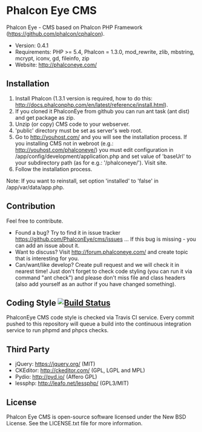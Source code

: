 Phalcon Eye CMS
=====================

Phalcon Eye - CMS based on Phalcon PHP Framework (https://github.com/phalcon/cphalcon).

* Version: 0.4.1
* Requirements: PHP >= 5.4, Phalcon = 1.3.0, mod_rewrite, zlib, mbstring, mcrypt, iconv, gd, fileinfo, zip
* Website: http://phalconeye.com/

Installation
------------
1. Install Phalcon (1.3.1 version is required, how to do this: http://docs.phalconphp.com/en/latest/reference/install.html).
2. If you cloned it PhalconEye from github you can run ant task (ant dist) and get package as zip.
3. Unzip (or copy) CMS code to your webserver.
4. 'public' directory must be set as server's web root.
5. Go to http://youhost.com/ and you will see the installation process.
   If you installing CMS not in webroot (e.g.: http://youhost.com/phalconeye/)
   you must edit configuration in /app/config/development/application.php and
   set value of 'baseUrl' to your subdirectory path (as for e.g.: '/phalconeye/'). Visit site.
6. Follow the installation process.

Note: If you want to reinstall, set option 'installed' to 'false' in /app/var/data/app.php.

Contribution
------------
Feel free to contribute.

* Found a bug? Try to find it in issue tracker https://github.com/PhalconEye/cms/issues ... If this bug is missing - you can add an issue about it.
* Want to discuss? Visit http://forum.phalconeye.com/ and create topic that is interesting for you.
* Can/want/like develop? Create pull request and we will check it in nearest time! Just don't forget to check code styling (you can run it via command "ant check") and please don't miss file and class headers (also add yourself as an author if you have changed something).

Coding Style [![Build Status](https://secure.travis-ci.org/lantian/PhalconEye.png?branch=master)](http://travis-ci.org/lantian/PhalconEye)
------------
PhalconEye CMS code style is checked via Travis CI service. Every commit pushed to this repository will queue a build
into the continuous integration service to run phpmd and phpcs checks.

Third Party
-----------
* jQuery: https://jquery.org/ (MIT)
* CKEditor: http://ckeditor.com/ (GPL, LGPL and MPL)
* Pydio: http://pyd.io/ (Affero GPL)
* lessphp: http://leafo.net/lessphp/ (GPL3/MIT)

License
-------
Phalcon Eye CMS is open-source software licensed under the New BSD License. See the LICENSE.txt file for more information.

